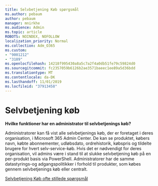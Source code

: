 ```yaml
---
title: Selvbetjening Køb spørgsmål
ms.author: pebaum
author: pebaum
manager: mnirkhe
ms.audience: Admin
ms.topic: article
ROBOTS: NOINDEX, NOFOLLOW
localization_priority: Normal
ms.collection: Adm_O365
ms.custom:
- "9001212"
- "3189"
ms.openlocfilehash: 14218f995430a8a5c7a2f4a0db51fe79c59824d0
ms.sourcegitcommit: fc2357059b6126b2ae3571baeec1ee89a5d36bdd
ms.translationtype: MT
ms.contentlocale: da-DK
ms.lasthandoff: 11/01/2019
ms.locfileid: "37913458"
---
```

# <a name="self-service-purchase"></a>Selvbetjening køb

**Hvilke funktioner har en administrator til selvbetjenings køb?**

Administratorer kan få vist alle selvbetjenings køb, der er foretaget i deres organisation, i Microsoft 365 Admin Center. De kan se produktet, købers navn, købte abonnementer, udløbsdato, ordrehistorik, købspris og tildelte brugere for hvert selv-service-køb.  Hvis det er nødvendigt for deres organisation, vil admins være i stand til at slukke selvbetjening køb på en per-produkt basis via PowerShell.  Administratorer har de samme datastyrings-og adgangspolitikker i forhold til produkter, som købes gennem selvbetjenings køb eller centralt.

[Selvbetjening Køb ofte stillede spørgsmål](https://aka.ms/self-service-purchase-faq)

